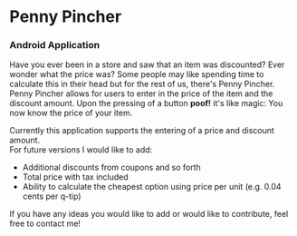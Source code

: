 <h1> Penny Pincher </h1>
<h3> Android Application </h3>
<p> Have you ever been in a store and saw that an item was discounted? Ever wonder what the price was?
Some people may like spending time to calculate this in their head but for the rest of us, there's Penny Pincher.
Penny Pincher allows for users to enter in the price of the item and the discount amount. Upon the pressing of a button
<strong>poof!</strong> it's like magic: You now know the price of your item. <p>

<p> Currently this application supports the entering of a price and discount amount.<br>
For future versions I would like to add:<p>

<ul>
  <li> Additional discounts from coupons and so forth</li>
  <li> Total price with tax included </li>
  <li> Ability to calculate the cheapest option using price per unit (e.g. 0.04 cents per q-tip) </li>
</ul>

<p> If you have any ideas you would like to add or would like to contribute, feel free to contact me!</p>
